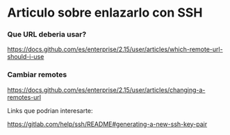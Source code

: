 # Articulo sobre enlazarlo con SSH
### Que URL deberia usar?
<https://docs.github.com/es/enterprise/2.15/user/articles/which-remote-url-should-i-use>
### Cambiar remotes
<https://docs.github.com/es/enterprise/2.15/user/articles/changing-a-remotes-url>

Links que podrian interesarte: 


<https://gitlab.com/help/ssh/README#generating-a-new-ssh-key-pair>

